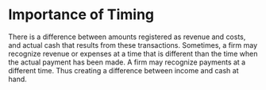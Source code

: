 # Importance of Timing
There is a difference between amounts registered as revenue and costs, and actual cash that results from these transactions. Sometimes, a firm may recognize revenue or expenses at a time that is different than the time when the actual payment has been made. A firm may recognize payments at a different time. Thus creating a difference between income and cash at hand. 
